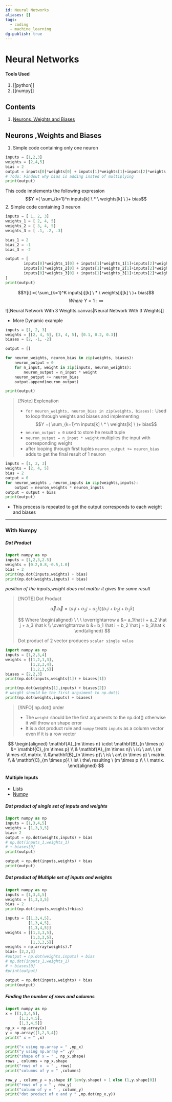 ```yaml
---
id: Neural Networks
aliases: []
tags:
  - coding
  - machine_learning
dg-publish: true
---
```

# Neural Networks

#### Tools Used

1. [[python]]
2. [[numpy]]

## Contents

1. [Neurons, Weights and Biases](#neurons%20,weights%20and%20biases)

## Neurons ,Weights and Biases

1. Simple code containing only one neuron

```python
inputs = [1,2,3]
weights = [2,4,5]
bias = 2
output = inputs[0]*weights[0] + inputs[1]*weights[1]+inputs[2]*weights[2] +bias
# Todo: Findout why bias is adding insted of multiplying
print(output)

```

This code implements the following expression
$$Y =( \sum_{k=1}^n inputs[k]  \  * \ weights[k]  \ )+ bias$$ 2. Simple code containing 3 neuron

```python
inputs = [ 1, 2, 3]
weights_1 = [ 2, 4, 5]
weights_2 = [ 3, 4, 5]
weights_3 = [ .1, .2, .3]

bias_1 = 2
bias_2 = -1
bias_3 = -2

output = [
		inputs[0]*weights_1[0] + inputs[1]*weights_1[1]+inputs[2]*weights_1[2] +bias_1,
		inputs[0]*weights_2[0] + inputs[1]*weights_2[1]+inputs[2]*weights_2[2] +bias_2,
		inputs[0]*weights_3[0] + inputs[1]*weights_3[1]+inputs[2]*weights_3[2] +bias_3
]
print(output)

```

$$Y[i] =( \sum_{k=1}^K inputs[i][k]  \  * \ weights[i][k]  \ )+ bias)$$
$$ Where \ Y = 1:\infty$$

![[Neural Network With 3 Weights.canvas|Neural Network With 3 Weights]]

- More Dynamic example

```python
inputs = [1, 2, 3]
weights = [[2, 4, 5], [3, 4, 5], [0.1, 0.2, 0.3]]
biases = [2, -1, -2]

output = []

for neuron_weights, neuron_bias in zip(weights, biases):
    neuron_output = 0
    for n_input, weight in zip(inputs, neuron_weights):
        neuron_output = n_input * weight
    neuron_output += neuron_bias
    output.append(neuron_output)

print(output)

```

> [!Note] Explenation
>
> - `for neuron_weights, neuron_bias in zip(weights, biases):` Used to loop through weights and biases and implementing
>   $$Y =( \sum_{k=1}^n inputs[k]  \  * \ weights[k]  \ )+ bias$$
> - `neuron_output = 0` used to store he result tuple
> - `neuron_output = n_input * weight` multiplies the input with corresponding weight
> - after looping through first tuples `neuron_output += neuron_bias` adds to get the final result of 1 neuron

```python
inputs = [1, 2, 3]
weights = [2, 4, 5]
bias = 2
output = 0
for neuron_weights , neuron_inputs in zip(weights,inputs):
    output = neuron_weights * neuron_inputs
output = output + bias
print(output)

```

- This process is repeated to get the output corresponds to each weight and biases

---
### With Numpy

##### Dot Product

```python
import numpy as np
inputs = [1,2,3,2.5]
weights = [0.2,0.8,-0.5,1.0]
bias = 2
print(np.dot(inputs,weights) + bias)
print(np.dot(weights,inputs) + bias)

```

_position of the inputs,weight does not matter it gives the same result_

> [!NOTE] Dot Product
>
> $$ \overrightarrow a.\overrightarrow b = (a_1 \hat i + a_2 \hat j + a_3 \hat k)(b_1 \hat i + b_2 \hat j + b_3 \hat k)$$
>
> $$
> Where
> \begin{aligned}
> \ \ \ \overrightarrow a &= a_1\hat i + a_2 \hat j + a_3 \hat k \\
> \overrightarrow b &= b_1 \hat i + b_2 \hat j + b_3\hat k
> \end{aligned}
> $$
>
> Dot product of 2 vector produces `scalar single value`

```python
import numpy as np
inputs = [1,2,3,4]
weights = [[1,2,1,3],
		   [1,2,3,4],
		   [1,2,3,5]]
biases = [2,2,3]
print(np.dot(inputs,weights[1]) + biases[1])

print(np.dot(weights[1],inputs) + biases[2])
# weight should be the first arguiment to np.dot()
print(np.dot(weights,inputs) + biases)

```

> [!INFO] np.dot() order
>
> - The `weight` should be the first arguments to the np.dot() otherwise it will throw an shape error
> - It is a dot product rule and `numpy` treats `inputs` as a column vector even if it is a row vector

$$
\begin{aligned}
\mathbf{A}_{m \times n} \cdot \mathbf{B}_{n \times p} &= \mathbf{C}_{m \times p} \\
& \mathbf{A}_{m \times n}\ \  is\  \ an\ \ (m \times n)\  matrix. \\
&\mathbf{B}_{n \times p}\ \ is\ \ an\ (n \times p) \  matrix. \\
 & \mathbf{C}_{m \times p}\ \ is\  \ the\  resulting \ (m \times p )\ \ \  matrix.
\end{aligned}
$$

#### Multiple Inputs

- [Lists](python.md#list)
- [Numpy](/python/python/numpy)

##### Dot product of single set of inputs and weights

```python
import numpy as np
inputs = [1,3,4,5]
weights = [1,3,3,5]
bias= 2
output = np.dot(weights,inputs) + bias
# np.dot(inputs_1,weights_1)
# + biases[0]
print(output)

output = np.dot(inputs,weights) + bias
print(output)

```

##### Dot product of Multiple set of inputs and weights

```python
import numpy as np
inputs = [1,3,4,5]
weights = [1,3,3,5]
bias = 2
print(np.dot(inputs,weights)+bias)

inputs = [[1,3,4,5],
		  [1,3,4,5],
		  [1,3,4,5]]
weights = [[1,3,3,5],
		   [1,3,3,5],
		   [1,3,3,5]]
weights = np.array(weights).T
bias= [2,2,3]
#output = np.dot(weights,inputs) + bias
# np.dot(inputs_1,weights_1)
# + biases[0]
#print(output)

output = np.dot(inputs,weights) + bias
print(output)

```

##### Finding the number of rows and columns

```python
import numpy as np
x = [[1,3,4,5],
	  [1,3,4,5],
	  [1,3,4,5]]
np_x = np.array(x)
y = np.array([1,2,3,4])
print(" x = " ,x)

print("x using np.array = " ,np_x)
print("y using np.array =" ,y)
print("shape of x = " , np_x.shape)
rows , columns = np_x.shape
print("rows of x  = " , rows)
print("columns of y = " ,columns)

row_y , column_y = y.shape if len(y.shape) > 1 else (1,y.shape[0])
print("rows of y = " , row_y)
print("column of y = " , column_y)
print("dot product of x and y " ,np.dot(np_x,y))

```
